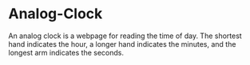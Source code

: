 # Analog-Clock
An analog clock is a webpage for reading the time of day. The shortest hand indicates the hour, a longer hand indicates the minutes, and the longest arm indicates the seconds.
